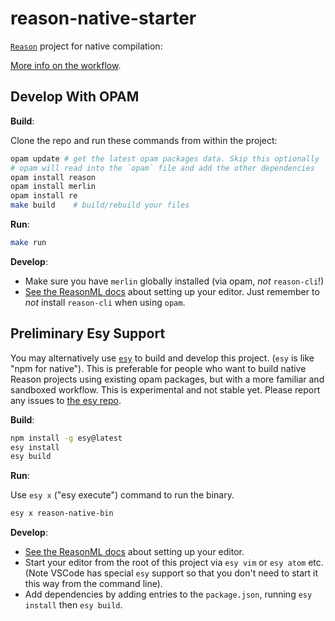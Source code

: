 # reason-native-starter

[`Reason`](http://reasonml.github.io/) project for native compilation:

[More info on the workflow](https://reasonml.github.io/guide/native).

## Develop With OPAM

**Build**:

Clone the repo and run these commands from within the project:

```sh
opam update # get the latest opam packages data. Skip this optionally
# opam will read into the `opam` file and add the other dependencies
opam install reason
opam install merlin
opam install re
make build    # build/rebuild your files
```

**Run**:

```sh
make run
```

**Develop**:
- Make sure you have `merlin` globally installed (via opam, *not*
  `reason-cli`!)
- [See the ReasonML
  docs](https://reasonml.github.io/docs/en/editor-plugins.html) about setting
  up your editor. Just remember to *not* install `reason-cli` when using
  `opam`.



## Preliminary Esy Support
You may alternatively use [`esy`](http://esy.sh/) to build and develop this
project. (`esy` is like "npm for native"). This is preferable for people who
want to build native Reason projects using existing opam packages, but with a
more familiar and sandboxed workflow. This is experimental and not stable yet.
Please report any issues to [the esy repo](https://github.com/esy/esy).

**Build**:

```sh
npm install -g esy@latest
esy install
esy build
```

**Run**:

Use `esy x` ("esy execute") command to run the binary.

```sh
esy x reason-native-bin
```

**Develop**:

- [See the ReasonML
  docs](https://reasonml.github.io/docs/en/editor-plugins.html) about setting
  up your editor.
- Start your editor from the root of this project via `esy vim` or `esy atom`
  etc. (Note VSCode has special `esy` support so that you don't need to start
  it this way from the command line).
- Add dependencies by adding entries to the `package.json`, running `esy
  install` then `esy build`.
